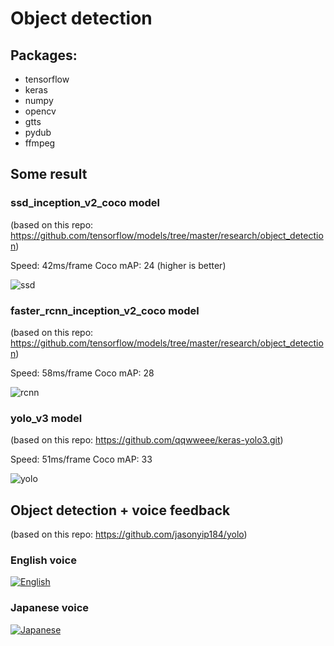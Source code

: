# Object detection
## Packages:
- tensorflow
- keras
- numpy
- opencv
- gtts
- pydub
- ffmpeg

## Some result
### ssd_inception_v2_coco model
(based on this repo: https://github.com/tensorflow/models/tree/master/research/object_detection)

Speed: 42ms/frame   Coco mAP: 24 (higher is better)

![ssd](C:\Giang\DL\object_detection\images\ssd.gif)

### faster_rcnn_inception_v2_coco model
(based on this repo: https://github.com/tensorflow/models/tree/master/research/object_detection)

Speed: 58ms/frame   Coco mAP: 28

![rcnn](C:\Giang\DL\object_detection\images\faster_rcnn.gif)

### yolo_v3 model
(based on this repo: https://github.com/qqwweee/keras-yolo3.git)

Speed: 51ms/frame   Coco mAP: 33

![yolo](C:\Giang\DL\object_detection\images\yolo.gif)


## Object detection + voice feedback
(based on this repo: https://github.com/jasonyip184/yolo)

### English voice
[![English](C:\Giang\DL\object_detection\images\y.jpg)](C:\Giang\DL\object_detection\images\english.mp4)

### Japanese voice
[![Japanese](C:\Giang\DL\object_detection\images\y.jpg)](C:\Giang\DL\object_detection\images\japanese.mp4)
